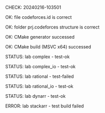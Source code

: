 CHECK: 20240216-103501
OK: file codeforces.id is correct
OK: folder prj.codeforces structure is correct
OK: CMake generator successed
OK: CMake build (MSVC x64) successed
STATUS: lab complex - test-ok
STATUS: lab complex_io - test-ok
STATUS: lab rational - test-failed
STATUS: lab rational_io - test-ok
STATUS: lab dynarr - test-ok
ERROR: lab stackarr - test build failed
